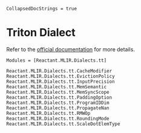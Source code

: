 ```@meta
CollapsedDocStrings = true
```

# Triton Dialect

Refer to the [official documentation](https://triton-lang.org/main/dialects/TritonDialect.html) for
more details.

```@autodocs
Modules = [Reactant.MLIR.Dialects.tt]
```

```@docs
Reactant.MLIR.Dialects.tt.CacheModifier
Reactant.MLIR.Dialects.tt.EvictionPolicy
Reactant.MLIR.Dialects.tt.InputPrecision
Reactant.MLIR.Dialects.tt.MemSemantic
Reactant.MLIR.Dialects.tt.MemSyncScope
Reactant.MLIR.Dialects.tt.PaddingOption
Reactant.MLIR.Dialects.tt.ProgramIDDim
Reactant.MLIR.Dialects.tt.PropagateNan
Reactant.MLIR.Dialects.tt.RMWOp
Reactant.MLIR.Dialects.tt.RoundingMode
Reactant.MLIR.Dialects.tt.ScaleDotElemType
```
